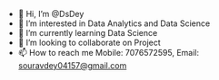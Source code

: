 - 👋 Hi, I’m @DsDey
- 👀 I’m interested in Data Analytics and Data Science
- 🌱 I’m currently learning Data Science
- 💞️ I’m looking to collaborate on Project
- 📫 How to reach me Mobile: 7076572595, Email: souravdey04157@gmail.com

<!---
DsDey/DsDey is a ✨ special ✨ repository because its `README.md` (this file) appears on your GitHub profile.
You can click the Preview link to take a look at your changes.
--->
